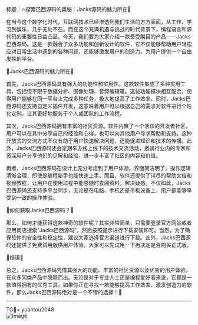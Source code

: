 标题：🔥探索巴西源码的奥秘：Jacks源码的魅力所在🚀

在当今这个数字化时代，互联网技术已经渗透到我们生活的方方面面，从工作、学习到娱乐，几乎无处不在。而在这个充满机遇与挑战的时代背景下，编程语言和源代码的重要性日益凸显。今天，我们要为大家介绍一款备受瞩目的产品——Jacks巴西源码。这是一款融合了众多功能和创新设计的软件，它不仅能够帮助用户轻松应对日常生活中遇到的各种问题，还能够激发用户的创造力，为用户提供一个自由发挥的平台。

🌟Jacks巴西源码的魅力所在🌟

首先，Jacks巴西源码具有强大的功能性和实用性。这款软件集成了多种实用工具，包括但不限于数据分析、图像处理、音频编辑等。这些功能模块相互配合，使得用户能够在同一平台上完成多种任务，极大地提高了工作效率。同时，Jacks巴西源码还支持自定义插件开发，这意味着用户可以根据自己的需求对软件进行个性化定制，让其更好地服务于个人或团队的工作流程。

其次，Jacks巴西源码拥有丰富的社区资源。软件内置了一个活跃的开发者社区，用户可以在其中分享自己的经验和心得，也可以向其他用户寻求帮助和支持。这种开放式的交流方式不仅有助于用户快速解决问题，还能促进知识和技术的传播。此外，Jacks巴西源码还会定期举办线上线下的技术交流活动，邀请行业内的专家和资深用户分享他们的见解和经验，进一步丰富了社区的内容和价值。

再者，Jacks巴西源码在设计上充分考虑到了用户体验。界面简洁明了，操作逻辑清晰合理，即使是编程新手也能快速上手。而且，软件还提供了详尽的帮助文档和视频教程，让用户在使用过程中能够随时查阅资料，解决疑惑。不仅如此，Jacks巴西源码还支持多平台同步，无论是在电脑、手机还是平板设备上，用户都能够享受到一致的操作体验。

🎯如何获取Jacks巴西源码？🎯

那么，如何才能获得这款神奇的软件呢？其实非常简单，只需要登录官方网站或者应用商店搜索“Jacks巴西源码”，然后按照提示进行下载安装即可。当然，为了确保软件的安全性和稳定性，建议大家选择官方渠道进行下载。此外，Jacks巴西源码还提供了免费试用版供用户体验，大家可以先试用一下再决定是否购买正式版。

🌈结语🌈

总之，Jacks巴西源码凭借其强大的功能、丰富的社区资源以及优秀的用户体验，在众多同类产品中脱颖而出。无论是对于专业人士还是编程爱好者来说，它都是一款值得拥有的优秀工具。如果你正在寻找一款能够提高工作效率、激发创造力的软件，那么Jacks巴西源码绝对是一个不错的选择！🎉

---

TG💪+ yuantou2048  
![Image](https://github.com/user-attachments/assets/cf57a8bb-a08e-43c1-ad82-039f33c64200)
